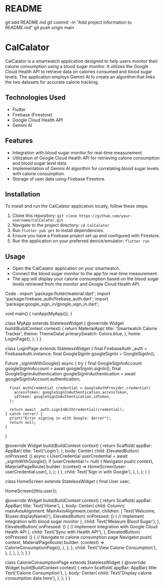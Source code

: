 # README
git add README.md
git commit -m "Add project information to README.md"
git push origin main
# CalCalator

CalCalator is a smartwatch application designed to help users monitor their calorie consumption using a blood sugar monitor. It utilizes the Google Cloud Health API to retrieve data on calories consumed and blood sugar levels. The application employs Gemini AI to create an algorithm that links the two datasets for accurate calorie tracking.

## Technologies Used
- Flutter
- Firebase (Firestore)
- Google Cloud Health API
- Gemini AI

## Features
- Integration with blood sugar monitor for real-time measurement.
- Utilization of Google Cloud Health API for retrieving calorie consumption and blood sugar level data.
- Implementation of Gemini AI algorithm for correlating blood sugar levels with calorie consumption.
- Storage of user data using Firebase Firestore.

## Installation
To install and run the CalCalator application locally, follow these steps:

1. Clone this repository: `git clone https://github.com/your-username/CalCalator.git`
2. Navigate to the project directory: `cd CalCalator`
3. Run `flutter pub get` to install dependencies.
4. Ensure you have a Firebase project set up and configured with Firestore.
5. Run the application on your preferred device/emulator: `flutter run`

## Usage
- Open the CalCalator application on your smartwatch.
- Connect the blood sugar monitor to the app for real-time measurement.
- The app will display your calorie consumption based on the blood sugar levels retrieved from the monitor and Google Cloud Health API.


Code :
import 'package:flutter/material.dart';
import 'package:firebase_auth/firebase_auth.dart';
import 'package:google_sign_in/google_sign_in.dart';

void main() {
  runApp(MyApp());
}

class MyApp extends StatelessWidget {
  @override
  Widget build(BuildContext context) {
    return MaterialApp(
      title: 'Smartwatch Calorie Tracker',
      theme: ThemeData(
        primarySwatch: Colors.blue,
      ),
      home: LoginPage(),
    );
  }
}

class LoginPage extends StatelessWidget {
  final FirebaseAuth _auth = FirebaseAuth.instance;
  final GoogleSignIn googleSignIn = GoogleSignIn();

  Future<UserCredential> _signInWithGoogle() async {
    try {
      final GoogleSignInAccount googleSignInAccount = await googleSignIn.signIn();
      final GoogleSignInAuthentication googleSignInAuthentication =
          await googleSignInAccount.authentication;

      final AuthCredential credential = GoogleAuthProvider.credential(
        accessToken: googleSignInAuthentication.accessToken,
        idToken: googleSignInAuthentication.idToken,
      );

      return await _auth.signInWithCredential(credential);
    } catch (error) {
      print("Error signing in with Google: $error");
      return null;
    }
  }

  @override
  Widget build(BuildContext context) {
    return Scaffold(
      appBar: AppBar(
        title: Text('Login'),
      ),
      body: Center(
        child: ElevatedButton(
          onPressed: () async {
            UserCredential userCredential = await _signInWithGoogle();
            if (userCredential != null) {
              Navigator.push(
                context,
                MaterialPageRoute(
                  builder: (context) => HomeScreen(user: userCredential.user),
                ),
              );
            }
          },
          child: Text('Sign in with Google'),
        ),
      ),
    );
  }
}

class HomeScreen extends StatelessWidget {
  final User user;

  HomeScreen({this.user});

  @override
  Widget build(BuildContext context) {
    return Scaffold(
      appBar: AppBar(
        title: Text('Home'),
      ),
      body: Center(
        child: Column(
          mainAxisAlignment: MainAxisAlignment.center,
          children: [
            Text('Welcome, ${user.displayName}'),
            ElevatedButton(
              onPressed: () {
                // Implement integration with blood sugar monitor
              },
              child: Text('Measure Blood Sugar'),
            ),
            ElevatedButton(
              onPressed: () {
                // Implement integration with Google Cloud Health API
              },
              child: Text('Sync with Health API'),
            ),
            ElevatedButton(
              onPressed: () {
                // Navigate to calorie consumption page
                Navigator.push(
                  context,
                  MaterialPageRoute(
                    builder: (context) => CalorieConsumptionPage(),
                  ),
                );
              },
              child: Text('View Calorie Consumption'),
            ),
          ],
        ),
      ),
    );
  }
}

class CalorieConsumptionPage extends StatelessWidget {
  @override
  Widget build(BuildContext context) {
    return Scaffold(
      appBar: AppBar(
        title: Text('Calorie Consumption'),
      ),
      body: Center(
        child: Text('Display calorie consumption data here'),
      ),
    );
  }
}
